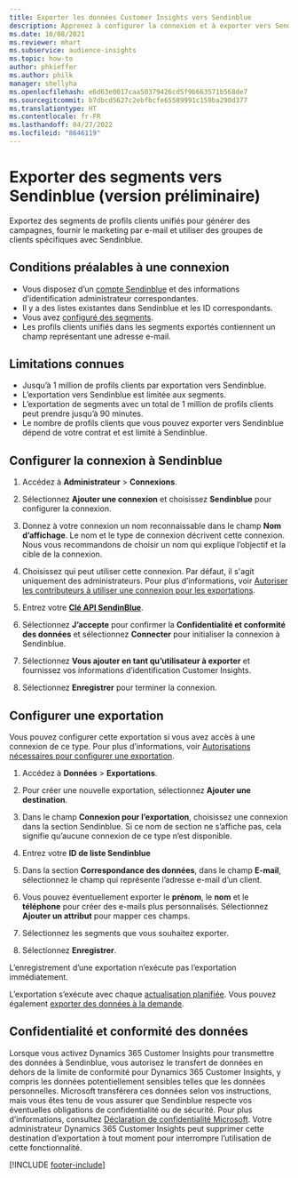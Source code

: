 ```yaml
---
title: Exporter les données Customer Insights vers Sendinblue
description: Apprenez à configurer la connexion et à exporter vers Sendinblue.
ms.date: 10/08/2021
ms.reviewer: mhart
ms.subservice: audience-insights
ms.topic: how-to
author: phkieffer
ms.author: philk
manager: shellyha
ms.openlocfilehash: e6d63e0017caa50379426cd5f9b663571b568de7
ms.sourcegitcommit: b7dbcd5627c2ebfbcfe65589991c159ba290d377
ms.translationtype: HT
ms.contentlocale: fr-FR
ms.lasthandoff: 04/27/2022
ms.locfileid: "8646119"
---
```

# <a name="export-segments-to-sendinblue-preview"></a>Exporter des segments vers Sendinblue (version préliminaire)

Exportez des segments de profils clients unifiés pour générer des campagnes, fournir le marketing par e-mail et utiliser des groupes de clients spécifiques avec Sendinblue.

## <a name="prerequisites-for-connection"></a>Conditions préalables à une connexion

-   Vous disposez d’un [compte Sendinblue](https://www.sendinblue.com/) et des informations d’identification administrateur correspondantes.
-   Il y a des listes existantes dans Sendinblue et les ID correspondants.
-   Vous avez [configuré des segments](segments.md).
-   Les profils clients unifiés dans les segments exportés contiennent un champ représentant une adresse e-mail.

## <a name="known-limitations"></a>Limitations connues

- Jusqu’à 1 million de profils clients par exportation vers Sendinblue.
- L’exportation vers Sendinblue est limitée aux segments.
- L’exportation de segments avec un total de 1 million de profils clients peut prendre jusqu’à 90 minutes. 
- Le nombre de profils clients que vous pouvez exporter vers Sendinblue dépend de votre contrat et est limité à Sendinblue.

## <a name="set-up-connection-to-sendinblue"></a>Configurer la connexion à Sendinblue

1. Accédez à **Administrateur** > **Connexions**.

1. Sélectionnez **Ajouter une connexion** et choisissez **Sendinblue** pour configurer la connexion.

1. Donnez à votre connexion un nom reconnaissable dans le champ **Nom d’affichage**. Le nom et le type de connexion décrivent cette connexion. Nous vous recommandons de choisir un nom qui explique l’objectif et la cible de la connexion.

1. Choisissez qui peut utiliser cette connexion. Par défaut, il s'agit uniquement des administrateurs. Pour plus d’informations, voir [Autoriser les contributeurs à utiliser une connexion pour les exportations](connections.md#allow-contributors-to-use-a-connection-for-exports).

1. Entrez votre **[Clé API SendinBlue](https://developers.sendinblue.com/docs/getting-started#:~:text=Get%20your%20API%20key&text=You%20can%20create%20one%20from,your%20settings%20This%20API%20key)**.

1. Sélectionnez **J’accepte** pour confirmer la **Confidentialité et conformité des données** et sélectionnez **Connecter** pour initialiser la connexion à Sendinblue.

1. Sélectionnez **Vous ajouter en tant qu’utilisateur à exporter** et fournissez vos informations d’identification Customer Insights.

1. Sélectionnez **Enregistrer** pour terminer la connexion.

## <a name="configure-an-export"></a>Configurer une exportation

Vous pouvez configurer cette exportation si vous avez accès à une connexion de ce type. Pour plus d’informations, voir [Autorisations nécessaires pour configurer une exportation](export-destinations.md#set-up-a-new-export).

1. Accédez à **Données** > **Exportations**.

1. Pour créer une nouvelle exportation, sélectionnez **Ajouter une destination**.

1. Dans le champ **Connexion pour l’exportation**, choisissez une connexion dans la section Sendinblue. Si ce nom de section ne s’affiche pas, cela signifie qu’aucune connexion de ce type n’est disponible.

1. Entrez votre **ID de liste Sendinblue** 

1. Dans la section **Correspondance des données**, dans le champ **E-mail**, sélectionnez le champ qui représente l’adresse e-mail d’un client. 

1. Vous pouvez éventuellement exporter le **prénom**, le **nom** et le **téléphone** pour créer des e-mails plus personnalisés. Sélectionnez **Ajouter un attribut** pour mapper ces champs.

1. Sélectionnez les segments que vous souhaitez exporter. 

1. Sélectionnez **Enregistrer**.

L’enregistrement d’une exportation n’exécute pas l’exportation immédiatement.

L’exportation s’exécute avec chaque [actualisation planifiée](system.md#schedule-tab). Vous pouvez également [exporter des données à la demande](export-destinations.md#run-exports-on-demand). 


## <a name="data-privacy-and-compliance"></a>Confidentialité et conformité des données

Lorsque vous activez Dynamics 365 Customer Insights pour transmettre des données à Sendinblue, vous autorisez le transfert de données en dehors de la limite de conformité pour Dynamics 365 Customer Insights, y compris les données potentiellement sensibles telles que les données personnelles. Microsoft transférera ces données selon vos instructions, mais vous êtes tenu de vous assurer que Sendinblue respecte vos éventuelles obligations de confidentialité ou de sécurité. Pour plus d’informations, consultez [Déclaration de confidentialité Microsoft](https://go.microsoft.com/fwlink/?linkid=396732).
Votre administrateur Dynamics 365 Customer Insights peut supprimer cette destination d’exportation à tout moment pour interrompre l’utilisation de cette fonctionnalité.


[!INCLUDE [footer-include](includes/footer-banner.md)]
